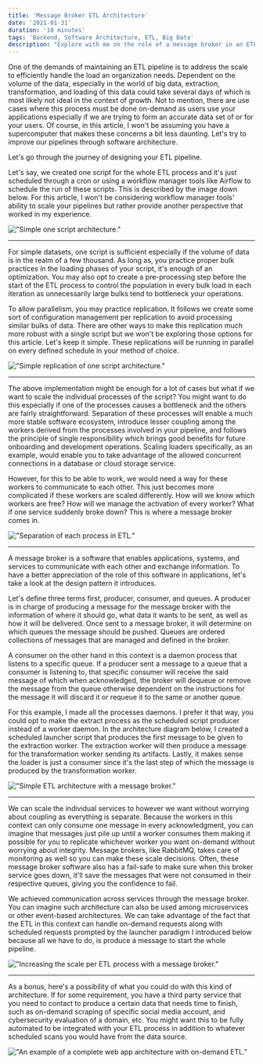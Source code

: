 ```yaml
---
title: 'Message Broker ETL Architecture'
date: '2021-01-31'
duration: '10 minutes'
tags: 'Backend, Software Architecture, ETL, Big Data'
description: "Explore with me on the role of a message broker in an ETL pipeline. Let's learn how we could scale our data workers in this article."
---
```


One of the demands of maintaining an ETL pipeline is to address the scale to efficiently handle the load an organization needs. Dependent on the volume of the data, especially in the world of big data, extraction, transformation, and loading of this data could take several days of which is most likely not ideal in the context of growth. Not to mention, there are use cases where this process must be done on-demand as users use your applications especially if we are trying to form an accurate data set of or for your users. Of course, in this article, I won't be assuming you have a supercomputer that makes these concerns a bit less daunting. Let's try to improve our pipelines through software architecture.

Let's go through the journey of designing your ETL pipeline.

Let's say, we created one script for the whole ETL process and it's just scheduled through a cron or using a workflow manager tools like Airflow to schedule the run of these scripts. This is described by the image down below. For this article, I won't be considering workflow manager tools' ability to scale your pipelines but rather provide another perspective that worked in my experience.

!["Simple one script architecture."](/message-broker-in-etl-pipeline/1.svg)

---

For simple datasets, one script is sufficient especially if the volume of data is in the realm of a few thousand. As long as, you practice proper bulk practices in the loading phases of your script, it's enough of an optimization. You may also opt to create a pre-processing step before the start of the ETL process to control the population in every bulk load in each iteration as unnecessarily large bulks tend to bottleneck your operations.

To allow parallelism, you may practice replication. It follows we create some sort of configuration management per replication to avoid processing similar bulks of data. There are other ways to make this replication much more robust with a single script but we won't be exploring those options for this article. Let's keep it simple. These replications will be running in parallel on every defined schedule in your method of choice.

!["Simple replication of one script architecture."](/message-broker-in-etl-pipeline/2.svg)

---

The above implementation might be enough for a lot of cases but what if we want to scale the individual processes of the script? You might want to do this especially if one of the processes causes a bottleneck and the others are fairly straightforward. Separation of these processes will enable a much more stable software ecosystem, introduce lesser coupling among the workers derived from the processes involved in your pipeline, and follows the principle of single responsibility which brings good benefits for future onboarding and development operations. Scaling loaders specifically, as an example, would enable you to take advantage of the allowed concurrent connections in a database or cloud storage service.

However, for this to be able to work, we would need a way for these workers to communicate to each other. This just becomes more complicated if these workers are scaled differently. How will we know which workers are free? How will we manage the activation of every worker? What if one service suddenly broke down? This is where a message broker comes in.

!["Separation of each process in ETL."](/message-broker-in-etl-pipeline/3.svg)

---

A message broker is a software that enables applications, systems, and services to communicate with each other and exchange information. To have a better appreciation of the role of this software in applications, let's take a look at the design pattern it introduces.

Let's define three terms first, producer, consumer, and queues. A producer is in charge of producing a message for the message broker with the information of where it should go, what data it wants to be sent, as well as how it will be delivered. Once sent to a message broker, it will determine on which queues the message should be pushed. Queues are ordered collections of messages that are managed and defined in the broker.

A consumer on the other hand in this context is a daemon process that listens to a specific queue. If a producer sent a message to a queue that a consumer is listening to, that specific consumer will receive the said message of which when acknowledged, the broker will dequeue or remove the message from the queue otherwise dependent on the instructions for the message it will discard it or requeue it to the same or another queue.

For this example, I made all the processes daemons. I prefer it that way, you could opt to make the extract process as the scheduled script producer instead of a worker daemon. In the architecture diagram below, I created a scheduled launcher script that produces the first message to be given to the extraction worker. The extraction worker will then produce a message for the transformation worker sending its artifacts. Lastly, it makes sense the loader is just a consumer since it's the last step of which the message is produced by the transformation worker.

!["Simple ETL architecture with a message broker."](/message-broker-in-etl-pipeline/4.svg)

---

We can scale the individual services to however we want without worrying about coupling as everything is separate. Because the workers in this context can only consume one message in every acknowledgment, you can imagine that messages just pile up until a worker consumes them making it possible for you to replicate whichever worker you want on-demand without worrying about integrity. Message brokers, like RabbitMQ, takes care of monitoring as well so you can make these scale decisions. Often, these message broker software also has a fail-safe to make sure when this broker service goes down, it'll save the messages that were not consumed in their respective queues, giving you the confidence to fail.

We achieved communication across services through the message broker. You can imagine such architecture can also be used among microservices or other event-based architectures. We can take advantage of the fact that the ETL in this context can handle on-demand requests along with scheduled requests prompted by the launcher paradigm I introduced below because all we have to do, is produce a message to start the whole pipeline.

!["Increasing the scale per ETL process with a message broker."](/message-broker-in-etl-pipeline/5.svg)

---

As a bonus, here's a possibility of what you could do with this kind of architecture. If for some requirement, you have a third party service that you need to contact to produce a certain data that needs time to finish, such as on-demand scraping of specific social media account, and cybersecurity evaluation of a domain, etc. You might want this to be fully automated to be integrated with your ETL process in addition to whatever scheduled scans you would have from the data source.

!["An example of a complete web app architecture with on-demand ETL."](/message-broker-in-etl-pipeline/6.svg)
